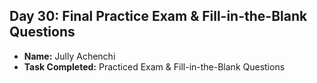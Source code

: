 ## Day 30: Final Practice Exam & Fill-in-the-Blank Questions

- **Name:** Jully Achenchi
- **Task Completed:** Practiced Exam & Fill-in-the-Blank Questions
